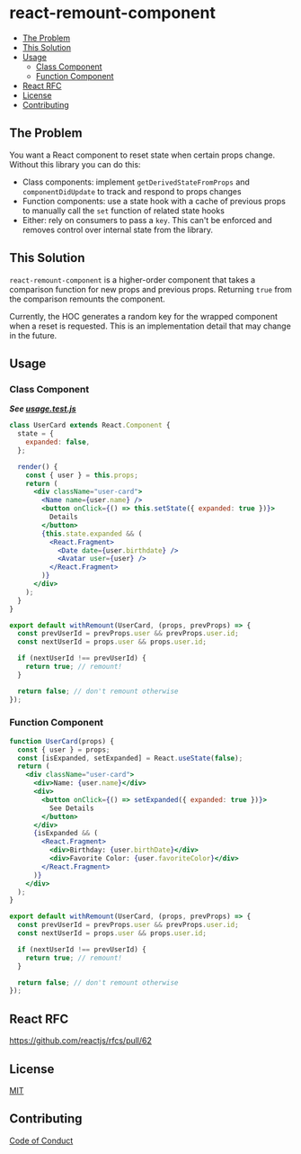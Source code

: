 # react-remount-component

<!-- START doctoc generated TOC please keep comment here to allow auto update -->
<!-- DON'T EDIT THIS SECTION, INSTEAD RE-RUN doctoc TO UPDATE -->


- [The Problem](#the-problem)
- [This Solution](#this-solution)
- [Usage](#usage)
  - [Class Component](#class-component)
  - [Function Component](#function-component)
- [React RFC](#react-rfc)
- [License](#license)
- [Contributing](#contributing)

<!-- END doctoc generated TOC please keep comment here to allow auto update -->

## The Problem

You want a React component to reset state when certain props change. Without this library you can do this:

- Class components: implement `getDerivedStateFromProps` and `componentDidUpdate` to track and respond to props changes
- Function components: use a state hook with a cache of previous props to manually call the `set` function of related state hooks
- Either: rely on consumers to pass a `key`. This can't be enforced and removes control over internal state from the library.

## This Solution

`react-remount-component` is a higher-order component that takes a comparison function for new props and previous props. Returning `true` from the comparison remounts the component.

Currently, the HOC generates a random key for the wrapped component when a reset is requested. This is an implementation detail that may change in the future.

## Usage

### Class Component

_**See [usage.test.js](./usage.test.js)**_

```jsx
class UserCard extends React.Component {
  state = {
    expanded: false,
  };

  render() {
    const { user } = this.props;
    return (
      <div className="user-card">
        <Name name={user.name} />
        <button onClick={() => this.setState({ expanded: true })}>
          Details
        </button>
        {this.state.expanded && (
          <React.Fragment>
            <Date date={user.birthdate} />
            <Avatar user={user} />
          </React.Fragment>
        )}
      </div>
    );
  }
}

export default withRemount(UserCard, (props, prevProps) => {
  const prevUserId = prevProps.user && prevProps.user.id;
  const nextUserId = props.user && props.user.id;

  if (nextUserId !== prevUserId) {
    return true; // remount!
  }

  return false; // don't remount otherwise
});
```

### Function Component

```jsx
function UserCard(props) {
  const { user } = props;
  const [isExpanded, setExpanded] = React.useState(false);
  return (
    <div className="user-card">
      <div>Name: {user.name}</div>
      <div>
        <button onClick={() => setExpanded({ expanded: true })}>
          See Details
        </button>
      </div>
      {isExpanded && (
        <React.Fragment>
          <div>Birthday: {user.birthDate}</div>
          <div>Favorite Color: {user.favoriteColor}</div>
        </React.Fragment>
      )}
    </div>
  );
}

export default withRemount(UserCard, (props, prevProps) => {
  const prevUserId = prevProps.user && prevProps.user.id;
  const nextUserId = props.user && props.user.id;

  if (nextUserId !== prevUserId) {
    return true; // remount!
  }

  return false; // don't remount otherwise
});
```

## React RFC

https://github.com/reactjs/rfcs/pull/62

## License

[MIT](./LICENSE)

## Contributing

[Code of Conduct](./CODE_OF_CONDUCT)
